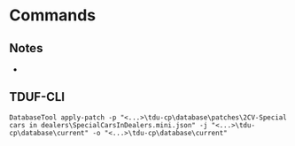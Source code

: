 # Commands

## Notes

- 

## TDUF-CLI

    DatabaseTool apply-patch -p "<...>\tdu-cp\database\patches\2CV-Special cars in dealers\SpecialCarsInDealers.mini.json" -j "<...>\tdu-cp\database\current" -o "<...>\tdu-cp\database\current"
    

